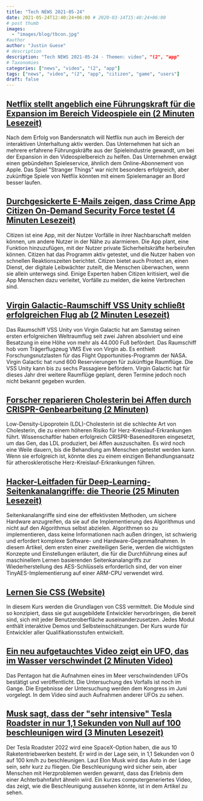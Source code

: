 ```yaml
---
title: "Tech NEWS 2021-05-24"
date: 2021-05-24T12:40:24+06:00 # 2020-03-14T15:40:24+06:00
# post thumb
images:
  - "images/blog/tbcon.jpg"
#author
author: "Justin Guese"
# description
description: "Tech NEWS 2021-05-24 - Themen: video", "(2", "app"
# Taxonomies
categories: ["news", "video", "(2", "app"]
tags: ["news", "video", "(2", "app", "citizen", "game", "users"]
draft: false
---
```


## [Netflix stellt angeblich eine Führungskraft für die Expansion im Bereich Videospiele ein (2 Minuten Lesezeit)](https://www.thegamer.com/netflix-expanding-into-video-games/)

 Nach dem Erfolg von Bandersnatch will Netflix nun auch im Bereich der interaktiven Unterhaltung aktiv werden. Das Unternehmen hat sich an mehrere erfahrene Führungskräfte aus der Spieleindustrie gewandt, um bei der Expansion in den Videospielbereich zu helfen. Das Unternehmen erwägt einen gebündelten Spieleservice, ähnlich dem Online-Abonnement von Apple. Das Spiel "Stranger Things" war nicht besonders erfolgreich, aber zukünftige Spiele von Netflix könnten mit einem Spielemanager an Bord besser laufen.

## [Durchgesickerte E-Mails zeigen, dass Crime App Citizen On-Demand Security Force testet (4 Minuten Lesezeit)](https://www.vice.com/en/article/v7evbx/citizen-app-private-security-leaked-emails)

 Citizen ist eine App, mit der Nutzer Vorfälle in ihrer Nachbarschaft melden können, um andere Nutzer in der Nähe zu alarmieren. Die App plant, eine Funktion hinzuzufügen, mit der Nutzer private Sicherheitskräfte herbeirufen können. Citizen hat das Programm aktiv getestet, und die Nutzer haben von schnellen Reaktionszeiten berichtet. Citizen bietet auch Protect an, einen Dienst, der digitale Leibwächter zuteilt, die Menschen überwachen, wenn sie allein unterwegs sind. Einige Experten haben Citizen kritisiert, weil die App Menschen dazu verleitet, Vorfälle zu melden, die keine Verbrechen sind.

## [Virgin Galactic-Raumschiff VSS Unity schließt erfolgreichen Flug ab (2 Minuten Lesezeit)](https://www.theverge.com/2021/5/22/22448928/virgin-galactic-spaceplane-vss-unity-space-branson)

 Das Raumschiff VSS Unity von Virgin Galactic hat am Samstag seinen ersten erfolgreichen Weltraumflug seit zwei Jahren absolviert und eine Besatzung in eine Höhe von mehr als 44.000 Fuß befördert. Das Raumschiff hob vom Trägerflugzeug VMS Eve von Virgin ab. Es enthielt Forschungsnutzlasten für das Flight Opportunities-Programm der NASA. Virgin Galactic hat rund 600 Reservierungen für zukünftige Raumflüge. Die VSS Unity kann bis zu sechs Passagiere befördern. Virgin Galactic hat für dieses Jahr drei weitere Raumflüge geplant, deren Termine jedoch noch nicht bekannt gegeben wurden.

## [Forscher reparieren Cholesterin bei Affen durch CRISPR-Genbearbeitung (2 Minuten)](https://interestingengineering.com/researchers-fix-cholesterol-in-monkeys-through-crispr)

 Low-Density-Lipoprotein (LDL)-Cholesterin ist die schlechte Art von Cholesterin, die zu einem höheren Risiko für Herz-Kreislauf-Erkrankungen führt. Wissenschaftler haben erfolgreich CRISPR-Baseneditoren eingesetzt, um das Gen, das LDL produziert, bei Affen auszuschalten. Es wird noch eine Weile dauern, bis die Behandlung am Menschen getestet werden kann. Wenn sie erfolgreich ist, könnte dies zu einem einzigen Behandlungsansatz für atherosklerotische Herz-Kreislauf-Erkrankungen führen.

## [Hacker-Leitfaden für Deep-Learning-Seitenkanalangriffe: die Theorie (25 Minuten Lesezeit)](https://elie.net/blog/security/hacker-guide-to-deep-learning-side-channel-attacks-the-theory/)

 Seitenkanalangriffe sind eine der effektivsten Methoden, um sichere Hardware anzugreifen, da sie auf die Implementierung des Algorithmus und nicht auf den Algorithmus selbst abzielen. Algorithmen so zu implementieren, dass keine Informationen nach außen dringen, ist schwierig und erfordert komplexe Software- und Hardware-Gegenmaßnahmen. In diesem Artikel, dem ersten einer zweiteiligen Serie, werden die wichtigsten Konzepte und Einstellungen erläutert, die für die Durchführung eines auf maschinellem Lernen basierenden Seitenkanalangriffs zur Wiederherstellung des AES-Schlüssels erforderlich sind, der von einer TinyAES-Implementierung auf einer ARM-CPU verwendet wird.

## [Lernen Sie CSS (Website)](https://web.dev/learn/css/)

 In diesem Kurs werden die Grundlagen von CSS vermittelt. Die Module sind so konzipiert, dass sie gut ausgebildete Entwickler hervorbringen, die bereit sind, sich mit jeder Benutzeroberfläche auseinanderzusetzen. Jedes Modul enthält interaktive Demos und Selbsteinschätzungen. Der Kurs wurde für Entwickler aller Qualifikationsstufen entwickelt.

## [Ein neu aufgetauchtes Video zeigt ein UFO, das im Wasser verschwindet (2 Minuten Video)](https://www.cnn.com/videos/business/2021/05/19/ufo-navy-video-jeremy-corbell-orig-jm.cnn/video/playlists/atv-trending-videos/)

 Das Pentagon hat die Aufnahmen eines im Meer verschwindenden UFOs bestätigt und veröffentlicht. Die Untersuchung des Vorfalls ist noch im Gange. Die Ergebnisse der Untersuchung werden dem Kongress im Juni vorgelegt. In dem Video sind auch Aufnahmen anderer UFOs zu sehen.

## [Musk sagt, dass der "sehr intensive" Tesla Roadster in nur 1,1 Sekunden von Null auf 100 beschleunigen wird (3 Minuten Lesezeit)](https://thedriven.io/2021/05/21/musk-says-very-intense-tesla-roadster-will-go-from-zero-to-100-in-just-1-1-seconds/)

 Der Tesla Roadster 2022 wird eine SpaceX-Option haben, die aus 10 Raketentriebwerken besteht. Er wird in der Lage sein, in 1,1 Sekunden von 0 auf 100 km/h zu beschleunigen. Laut Elon Musk wird das Auto in der Lage sein, sehr kurz zu fliegen. Die Beschleunigung wird sicher sein, aber Menschen mit Herzproblemen werden gewarnt, dass das Erlebnis dem einer Achterbahnfahrt ähneln wird. Ein kurzes computergeneriertes Video, das zeigt, wie die Beschleunigung aussehen könnte, ist in dem Artikel zu sehen.

